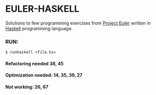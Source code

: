 
# EULER-HASKELL
Solutions to few programming exercises from [Project Euler](https://projecteuler.net/) written in [Haskell](https://www.haskell.org/) programming language.

### RUN:
`$ runhaskell <file.hs>`

#### Refactoring needed 38, 45
#### Optimization needed: 14, 35, 39, 27
#### Not working: 26, 67

